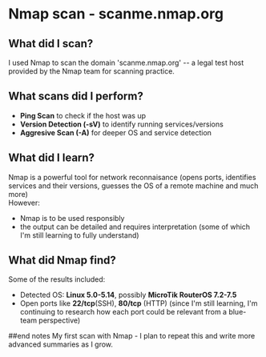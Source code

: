 # Nmap scan - scanme.nmap.org

## What did I scan?
I used Nmap to scan the domain 'scanme.nmap.org' -- a legal test host provided by the Nmap team for scanning practice.

## What scans did I perform?
- **Ping Scan** to check if the host was up
- **Version Detection (-sV)** to identify running services/versions
- **Aggresive Scan (-A)** for deeper OS and service detection

## What did I learn?
Nmap is a powerful tool for network reconnaisance (opens ports, identifies services and their versions, guesses the OS of a remote machine and much more)  
However:
- Nmap is to be used responsibly
- the output can be detailed and requires interpretation (some of which I'm still learning to fully understand)

## What did Nmap find?
Some of the results included:
- Detected OS: **Linux 5.0-5.14**, possibly **MicroTik RouterOS 7.2-7.5**
- Open ports like **22/tcp**(SSH), **80/tcp** (HTTP)
(since I'm still learning, I'm continuing to research how each port could be relevant from a blue-team perspective)

##end notes
My first scan with Nmap - I plan to repeat this and write more advanced summaries as I grow.
